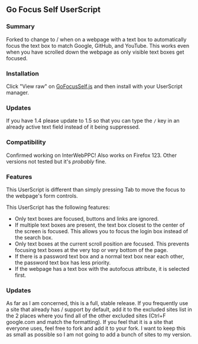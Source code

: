 ## Go Focus Self UserScript 

### Summary
Forked to change to / when on a webpage with a text box to automatically focus the text box to match Google, GitHub, and YouTube. This works even when you have scrolled down the webpage as only visible text boxes get focused.

### Installation 
Click "View raw" on [GoFocusSelf.js](https://github.com/Vintagemotors/userscript-go-focus-self/blob/master/GoFocusSelf.js) and then install with your UserScript manager. 

### Updates
If you have 1.4 please update to 1.5 so that you can type the ```/``` key in an already active text field instead of it being suppressed. 

### Compatibility 
Confirmed working on InterWebPPC! Also works on Firefox 123. Other versions not tested but it's *probably* fine. 

### Features
This UserScript is different than simply pressing Tab to move the focus to the webpage's form controls.

This UserScript has the following features:
- Only text boxes are focused, buttons and links are ignored.
- If multiple text boxes are present, the text box closest to the center of the screen is focused. This allows you to focus the login box instead of the search box.
- Only text boxes at the current scroll position are focused. This prevents focusing text boxes at the very top or very bottom of the page.
- If there is a password text box and a normal text box near each other, the password text box has less priority.
- If the webpage has a text box with the autofocus attribute, it is selected first.

### Updates 
As far as I am concerned, this is a full, stable release. If you frequently use a site that already has / support by default, add it to the excluded sites list in the 2 places where you find all of the other excluded sites (Ctrl+F google.com and match the formatting). If you feel that it is a site that everyone uses, feel free to fork and add it to your fork. I want to keep this as small as possible so I am not going to add a bunch of sites to my version. 
